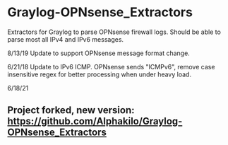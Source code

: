# Graylog-OPNsense_Extractors
Extractors for Graylog to parse OPNsense firewall logs. Should be able to parse most all IPv4 and IPv6 messages.


8/13/19 Update to support OPNsense message format change.

6/21/18 Update to IPv6 ICMP. OPNsense sends "ICMPv6", remove case insensitive regex for better processing when under heavy load.


6/18/21
## Project forked, new version: https://github.com/Alphakilo/Graylog-OPNsense_Extractors
